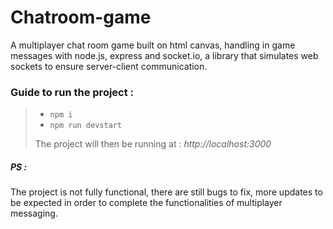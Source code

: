 # Chatroom-game

A multiplayer chat room game built on html canvas, handling in game messages with node.js, express and socket.io, a library that simulates web sockets to ensure server-client communication.


### Guide to run the project :
>
> - `npm i`
> - `npm run devstart` 
>
>  The project will then be running at : *http://localhost:3000*

##### PS : 
The project is not fully functional, there are still bugs to fix, more updates to be expected in order to complete the functionalities of multiplayer messaging.
